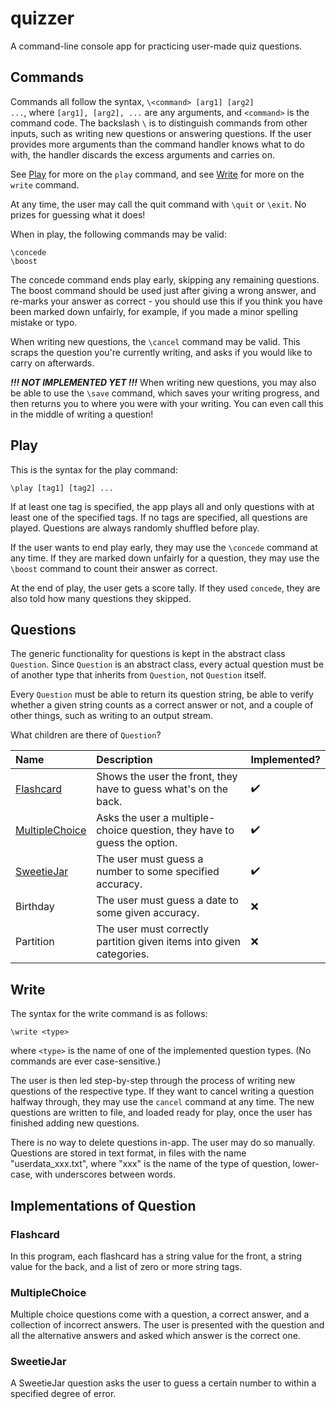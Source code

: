 # quizzer

A command-line console app for practicing user-made quiz questions.

## Commands

Commands all follow the syntax, <code>\\\<command\> [arg1] [arg2] ...</code>, where <code>[arg1], [arg2], ...</code> are any arguments, and <code>\<command\></code> is the command code. The backslash <code>\\</code> is to distinguish commands from other inputs, such as writing new questions or answering questions. If the user provides more arguments than the command handler knows what to do with, the handler discards the excess arguments and carries on.

See [Play](#Play) for more on the <code>play</code> command, and see [Write](#Write) for more on the <code>write</code> command.

At any time, the user may call the quit command with <code>\\quit</code> or <code>\\exit</code>. No prizes for guessing what it does!

When in play, the following commands may be valid:

	\concede
	\boost

The concede command ends play early, skipping any remaining questions. The boost command should be used just after giving a wrong answer, and re-marks your answer as correct - you should use this if you think you have been marked down unfairly, for example, if you made a minor spelling mistake or typo.

When writing new questions, the <code>\\cancel</code> command may be valid. This scraps the question you're currently writing, and asks if you would like to carry on afterwards.

***!!! NOT IMPLEMENTED YET !!!*** When writing new questions, you may also be able to use the <code>\\save</code> command, which saves your writing progress, and then returns you to where you were with your writing. You can even call this in the middle of writing a question!

## Play

This is the syntax for the play command:

	\play [tag1] [tag2] ...

If at least one tag is specified, the app plays all and only questions with at least one of the specified tags. If no tags are specified, all questions are played. Questions are always randomly shuffled before play.

If the user wants to end play early, they may use the <code>\\concede</code> command at any time. If they are marked down unfairly for a question, they may use the <code>\\boost</code> command to count their answer as correct.

At the end of play, the user gets a score tally. If they used <code>concede</code>, they are also told how many questions they skipped.

## Questions

The generic functionality for questions is kept in the abstract class <code>Question</code>. Since <code>Question</code> is an abstract class, every actual question must be of another type that inherits from <code>Question</code>, not <code>Question</code> itself.

Every <code>Question</code> must be able to return its question string, be able to verify whether a given string counts as a correct answer or not, and a couple of other things, such as writing to an output stream.

What children are there of <code>Question</code>?

| Name           | Description                                                                                 | Implemented?       |
| :------------- | :------------------------------------------------------------------------------------------ | :----------------- |
| [Flashcard](#Flashcard)           | Shows the user the front, they have to guess what's on the back.         | :heavy_check_mark: |
| [MultipleChoice](#MultipleChoice) | Asks the user a multiple-choice question, they have to guess the option. | :heavy_check_mark: |
| [SweetieJar](#SweetieJar)         | The user must guess a number to some specified accuracy.                 | :heavy_check_mark: |
| Birthday                          | The user must guess a date to some given accuracy.                       | :x:                |
| Partition                         | The user must correctly partition given items into given categories.     | :x:                |

## Write

The syntax for the write command is as follows:

	\write <type>

where <code>\<type\></code> is the name of one of the implemented question types. (No commands are ever case-sensitive.)

The user is then led step-by-step through the process of writing new questions of the respective type. If they want to cancel writing a question halfway through, they may use the <code>cancel</code> command at any time. The new questions are written to file, and loaded ready for play, once the user has finished adding new questions.

There is no way to delete questions in-app. The user may do so manually. Questions are stored in text format, in files with the name "userdata_xxx.txt", where "xxx" is the name of the type of question, lower-case, with underscores between words.

## Implementations of Question

### Flashcard

In this program, each flashcard has a string value for the front, a string value for the back, and a list of zero or more string tags.

### MultipleChoice

Multiple choice questions come with a question, a correct answer, and a collection of incorrect answers. The user is presented with the question and all the alternative answers and asked which answer is the correct one.

### SweetieJar

A SweetieJar question asks the user to guess a certain number to within a specified degree of error.